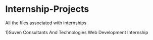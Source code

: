 # Internship-Projects
All the files associated with internships

1)Suven Consultants And Technologies Web Development Internship
